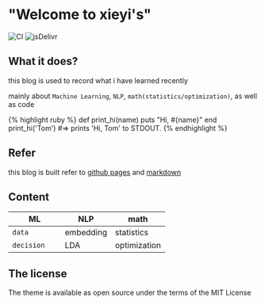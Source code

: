 # "Welcome to xieyi's"

![CI](https://github.com/rundocs/jekyll-rtd-theme/workflows/CI/badge.svg?branch=develop)
![jsDelivr](https://data.jsdelivr.com/v1/package/gh/rundocs/jekyll-rtd-theme/badge)


## What it does?

this blog is used to record what i have learned recently

mainly about `Machine Learning`,  `NLP`, `math(statistics/optimization)`, as well as code

{% highlight ruby %}
def print_hi(name)
  puts "Hi, #{name}"
end
print_hi('Tom')
#=> prints 'Hi, Tom' to STDOUT.
{% endhighlight %}


## Refer

this blog is built refer to [github pages][builblog] and [markdown][markdownpic]

[builblog]:      https://cyzus.github.io/2015/06/21/github-build-blog
[markdownpic]:   https://www.pianshen.com/article/4350372420/

## Content

| ML            | NLP                  | math              |
| ------------- | -------------------- | ----------------- |
| `data `       | embedding            | statistics        |
| `decision   ` | LDA                  | optimization      |


## The license

The theme is available as open source under the terms of the MIT License
